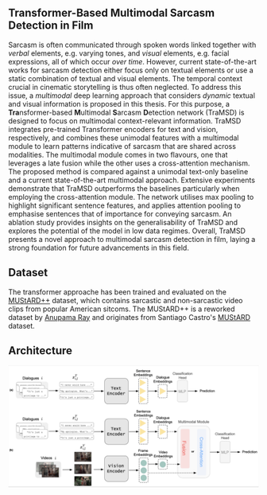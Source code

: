 ## Transformer-Based Multimodal Sarcasm Detection in Film

Sarcasm is often communicated through spoken words linked together with *verbal* elements, e.g. varying tones, and *visual* elements, e.g. facial expressions, all of which occur *over time*. However, current state-of-the-art works for sarcasm detection either focus only on textual elements or use a static combination of textual and visual elements. The temporal context crucial in cinematic storytelling is thus often neglected. To address this issue, a *multimodal* deep learning approach that considers *dynamic* textual and visual information is proposed in this thesis. For this purpose, a **Tra**nsformer-based **M**ultimodal **S**arcasm **D**etection network (TraMSD) is designed to focus on multimodal context-relevant information. TraMSD integrates pre-trained Transformer encoders for text and vision, respectively, and combines these unimodal features with a multimodal module to learn patterns indicative of sarcasm that are shared across modalities. The multimodal module comes in two flavours, one that leverages a late fusion while the other uses a cross-attention mechanism.
The proposed method is compared against a unimodal text-only baseline and a current state-of-the-art multimodal approach. Extensive experiments demonstrate that TraMSD outperforms the baselines particularly when employing the cross-attention module. The network utilises max pooling to highlight significant sentence features, and applies attention pooling to emphasise sentences that of importance for conveying sarcasm. An ablation study provides insights on the generalisability of TraMSD and explores the potential of the model in low data regimes.
Overall, TraMSD presents a novel approach to multimodal sarcasm detection in film, laying a strong foundation for future advancements in this field. 

## Dataset

The transformer approache has been trained and evaluated on the [MUStARD++](https://github.com/cfiltnlp/MUStARD_Plus_Plus) dataset, which contains sarcastic and non-sarcastic video clips from popular American sitcoms. The MUStARD++ is a reworked dataset by [Anupama Ray](https://aclanthology.org/2022.lrec-1.756.pdf) and originates from Santiago Castro's [MUStARD](https://github.com/soujanyaporia/MUStARD) dataset.

## Architecture

![TraMSD](/material/tramsd.png)


